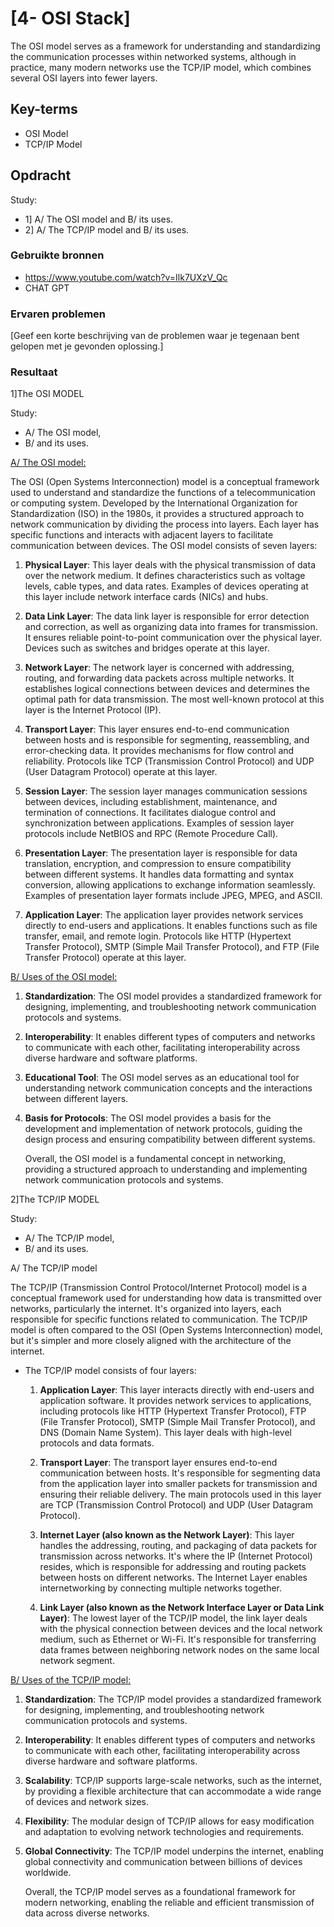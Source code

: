 # [4- OSI Stack]

The OSI model serves as a framework for understanding and standardizing the communication processes within networked systems, although in practice, many modern networks use the TCP/IP model, which combines several OSI layers into fewer layers.

## Key-terms

- OSI Model  
- TCP/IP Model

## Opdracht

 Study:

- 1] A/ The OSI model and B/ its uses.
- 2] A/ The TCP/IP model and B/ its uses.

### Gebruikte bronnen

- https://www.youtube.com/watch?v=Ilk7UXzV_Qc
- CHAT GPT

### Ervaren problemen

[Geef een korte beschrijving van de problemen waar je tegenaan bent gelopen met je gevonden oplossing.]

### Resultaat

1]The OSI MODEL

Study:

- A/ The OSI model, 
- B/ and its uses.

<u>A/ The OSI model:</u>

The OSI (Open Systems Interconnection) model is a conceptual framework used to understand and standardize the functions of a telecommunication or computing system. Developed by the International Organization for Standardization (ISO) in the 1980s, it provides a structured approach to network communication by dividing the process into layers. Each layer has specific functions and interacts with adjacent layers to facilitate communication between devices. The OSI model consists of seven layers:

1. **Physical Layer**: This layer deals with the physical transmission of data over the network medium. It defines characteristics such as voltage levels, cable types, and data rates. Examples of devices operating at this layer include network interface cards (NICs) and hubs.

2. **Data Link Layer**: The data link layer is responsible for error detection and correction, as well as organizing data into frames for transmission. It ensures reliable point-to-point communication over the physical layer. Devices such as switches and bridges operate at this layer.

3. **Network Layer**: The network layer is concerned with addressing, routing, and forwarding data packets across multiple networks. It establishes logical connections between devices and determines the optimal path for data transmission. The most well-known protocol at this layer is the Internet Protocol (IP).

4. **Transport Layer**: This layer ensures end-to-end communication between hosts and is responsible for segmenting, reassembling, and error-checking data. It provides mechanisms for flow control and reliability. Protocols like TCP (Transmission Control Protocol) and UDP (User Datagram Protocol) operate at this layer.

5. **Session Layer**: The session layer manages communication sessions between devices, including establishment, maintenance, and termination of connections. It facilitates dialogue control and synchronization between applications. Examples of session layer protocols include NetBIOS and RPC (Remote Procedure Call).

6. **Presentation Layer**: The presentation layer is responsible for data translation, encryption, and compression to ensure compatibility between different systems. It handles data formatting and syntax conversion, allowing applications to exchange information seamlessly. Examples of presentation layer formats include JPEG, MPEG, and ASCII.

7. **Application Layer**: The application layer provides network services directly to end-users and applications. It enables functions such as file transfer, email, and remote login. Protocols like HTTP (Hypertext Transfer Protocol), SMTP (Simple Mail Transfer Protocol), and FTP (File Transfer Protocol) operate at this layer.

<u>B/ Uses of the OSI model:</u>

1. **Standardization**: The OSI model provides a standardized framework for designing, implementing, and troubleshooting network communication protocols and systems.

2. **Interoperability**: It enables different types of computers and networks to communicate with each other, facilitating interoperability across diverse hardware and software platforms.

3. **Educational Tool**: The OSI model serves as an educational tool for understanding network communication concepts and the interactions between different layers.

4. **Basis for Protocols**: The OSI model provides a basis for the development and implementation of network protocols, guiding the design process and ensuring compatibility between different systems.
   
   Overall, the OSI model is a fundamental concept in networking, providing a structured approach to understanding and implementing network communication protocols and systems.

2]The TCP/IP MODEL

Study:

- A/ The TCP/IP model,
- B/ and its uses.

A/ The TCP/IP model

The TCP/IP (Transmission Control Protocol/Internet Protocol) model is a conceptual framework used for understanding how data is transmitted over networks, particularly the internet. It's organized into layers, each responsible for specific functions related to communication. The TCP/IP model is often compared to the OSI (Open Systems Interconnection) model, but it's simpler and more closely aligned with the architecture of the internet.

- The TCP/IP model consists of four layers:
  
  1. **Application Layer**: This layer interacts directly with end-users and application software. It provides network services to applications, including protocols like HTTP (Hypertext Transfer Protocol), FTP (File Transfer Protocol), SMTP (Simple Mail Transfer Protocol), and DNS (Domain Name System). This layer deals with high-level protocols and data formats.
  
  2. **Transport Layer**: The transport layer ensures end-to-end communication between hosts. It's responsible for segmenting data from the application layer into smaller packets for transmission and ensuring their reliable delivery. The main protocols used in this layer are TCP (Transmission Control Protocol) and UDP (User Datagram Protocol).
  
  3. **Internet Layer (also known as the Network Layer)**: This layer handles the addressing, routing, and packaging of data packets for transmission across networks. It's where the IP (Internet Protocol) resides, which is responsible for addressing and routing packets between hosts on different networks. The Internet Layer enables internetworking by connecting multiple networks together.
  
  4. **Link Layer (also known as the Network Interface Layer or Data Link Layer)**: The lowest layer of the TCP/IP model, the link layer deals with the physical connection between devices and the local network medium, such as Ethernet or Wi-Fi. It's responsible for transferring data frames between neighboring network nodes on the same local network segment.

<u>B/ Uses of the TCP/IP model:</u>

1. **Standardization**: The TCP/IP model provides a standardized framework for designing, implementing, and troubleshooting network communication protocols and systems.

2. **Interoperability**: It enables different types of computers and networks to communicate with each other, facilitating interoperability across diverse hardware and software platforms.

3. **Scalability**: TCP/IP supports large-scale networks, such as the internet, by providing a flexible architecture that can accommodate a wide range of devices and network sizes.

4. **Flexibility**: The modular design of TCP/IP allows for easy modification and adaptation to evolving network technologies and requirements.

5. **Global Connectivity**: The TCP/IP model underpins the internet, enabling global connectivity and communication between billions of devices worldwide.
   
   Overall, the TCP/IP model serves as a foundational framework for modern networking, enabling the reliable and efficient transmission of data across diverse networks.
